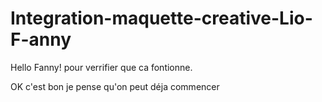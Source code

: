 # Integration-maquette-creative-Lio-F-anny

Hello Fanny!
pour verrifier que ca fontionne.

OK c'est bon je pense qu'on peut déja commencer